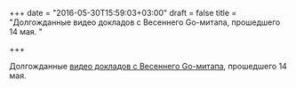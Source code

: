 +++
date = "2016-05-30T15:59:03+03:00"
draft = false
title = "Долгожданные видео докладов с Весеннего Go-митапа, прошедшего 14 мая. "

+++

<p>Долгожданные <a href="https://habrahabr.ru/company/badoo/blog/302134/">видео докладов с Весеннего Go-митапа</a>, прошедшего 14 мая.&nbsp;</p>

